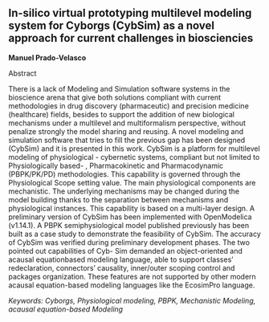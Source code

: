 ## In-silico virtual prototyping multilevel modeling system for Cyborgs (CybSim) as a novel approach for current challenges in biosciencies

**Manuel Prado-Velasco**

Abstract

There is a lack of Modeling and Simulation software systems
in the bioscience arena that give both solutions compliant
with current methodologies in drug discovery (pharmaceutic)
and precision medicine (healthcare) fields, besides
to support the addition of new biological mechanisms
under a multilevel and multiformalism perspective,
without penalize strongly the model sharing and reusing.
A novel modeling and simulation software that tries to
fill the previous gap has been designed (CybSim) and
it is presented in this work. CybSim is a platform for
multilevel modeling of physiological - cybernetic systems,
compliant but not limited to Physiologically based-
, Pharmacokinetic and Pharmacodynamic (PBPK/PK/PD)
methodologies. This capability is governed through the
Physiological Scope setting value. The main physiological
components are mechanistic. The underlying mechanisms
may be changed during the model building thanks
to the separation between mechanisms and physiological
instances. This capability is based on a multi-layer design.
A preliminary version of CybSim has been implemented
with OpenModelica (v1.14.1). A PBPK semiphysiological
model published previously has been built as a case
study to demonstrate the feasibility of CybSim. The accuracy
of CybSim was verified during preliminary development
phases. The two pointed out capabilities of Cyb-
Sim demanded an object-oriented and acausal equationbased
modeling language, able to support classes’ redeclaration,
connectors’ causality, inner/outer scoping control
and packages organization. These features are not supported
by other modern acausal equation-based modeling
languages like the EcosimPro language.

*Keywords: Cyborgs, Physiological modeling, PBPK, Mechanistic Modeling, acausal equation-based Modeling*
